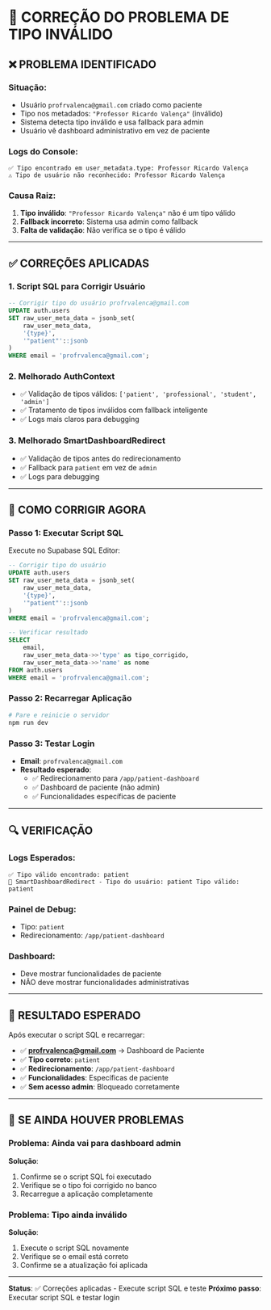 # 🔧 CORREÇÃO DO PROBLEMA DE TIPO INVÁLIDO

## ❌ **PROBLEMA IDENTIFICADO**

### **Situação:**
- Usuário `profrvalenca@gmail.com` criado como paciente
- Tipo nos metadados: `"Professor Ricardo Valença"` (inválido)
- Sistema detecta tipo inválido e usa fallback para admin
- Usuário vê dashboard administrativo em vez de paciente

### **Logs do Console:**
```
✅ Tipo encontrado em user_metadata.type: Professor Ricardo Valença
⚠️ Tipo de usuário não reconhecido: Professor Ricardo Valença
```

### **Causa Raiz:**
1. **Tipo inválido**: `"Professor Ricardo Valença"` não é um tipo válido
2. **Fallback incorreto**: Sistema usa admin como fallback
3. **Falta de validação**: Não verifica se o tipo é válido

---

## ✅ **CORREÇÕES APLICADAS**

### **1. Script SQL para Corrigir Usuário**
```sql
-- Corrigir tipo do usuário profrvalenca@gmail.com
UPDATE auth.users 
SET raw_user_meta_data = jsonb_set(
    raw_user_meta_data,
    '{type}', 
    '"patient"'::jsonb
)
WHERE email = 'profrvalenca@gmail.com';
```

### **2. Melhorado AuthContext**
- ✅ Validação de tipos válidos: `['patient', 'professional', 'student', 'admin']`
- ✅ Tratamento de tipos inválidos com fallback inteligente
- ✅ Logs mais claros para debugging

### **3. Melhorado SmartDashboardRedirect**
- ✅ Validação de tipos antes do redirecionamento
- ✅ Fallback para `patient` em vez de `admin`
- ✅ Logs para debugging

---

## 🧪 **COMO CORRIGIR AGORA**

### **Passo 1: Executar Script SQL**
Execute no Supabase SQL Editor:
```sql
-- Corrigir tipo do usuário
UPDATE auth.users 
SET raw_user_meta_data = jsonb_set(
    raw_user_meta_data,
    '{type}', 
    '"patient"'::jsonb
)
WHERE email = 'profrvalenca@gmail.com';

-- Verificar resultado
SELECT 
    email,
    raw_user_meta_data->>'type' as tipo_corrigido,
    raw_user_meta_data->>'name' as nome
FROM auth.users 
WHERE email = 'profrvalenca@gmail.com';
```

### **Passo 2: Recarregar Aplicação**
```bash
# Pare e reinicie o servidor
npm run dev
```

### **Passo 3: Testar Login**
- **Email**: `profrvalenca@gmail.com`
- **Resultado esperado**: 
  - ✅ Redirecionamento para `/app/patient-dashboard`
  - ✅ Dashboard de paciente (não admin)
  - ✅ Funcionalidades específicas de paciente

---

## 🔍 **VERIFICAÇÃO**

### **Logs Esperados:**
```
✅ Tipo válido encontrado: patient
🔄 SmartDashboardRedirect - Tipo do usuário: patient Tipo válido: patient
```

### **Painel de Debug:**
- Tipo: `patient`
- Redirecionamento: `/app/patient-dashboard`

### **Dashboard:**
- Deve mostrar funcionalidades de paciente
- NÃO deve mostrar funcionalidades administrativas

---

## 🎯 **RESULTADO ESPERADO**

Após executar o script SQL e recarregar:

- ✅ **profrvalenca@gmail.com** → Dashboard de Paciente
- ✅ **Tipo correto**: `patient`
- ✅ **Redirecionamento**: `/app/patient-dashboard`
- ✅ **Funcionalidades**: Específicas de paciente
- ✅ **Sem acesso admin**: Bloqueado corretamente

---

## 🚨 **SE AINDA HOUVER PROBLEMAS**

### **Problema: Ainda vai para dashboard admin**
**Solução**: 
1. Confirme se o script SQL foi executado
2. Verifique se o tipo foi corrigido no banco
3. Recarregue a aplicação completamente

### **Problema: Tipo ainda inválido**
**Solução**:
1. Execute o script SQL novamente
2. Verifique se o email está correto
3. Confirme se a atualização foi aplicada

---

**Status**: ✅ Correções aplicadas - Execute script SQL e teste
**Próximo passo**: Executar script SQL e testar login
